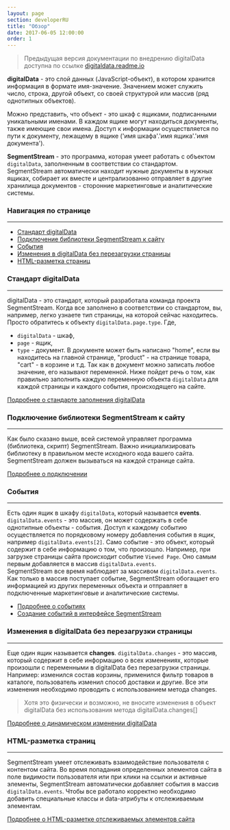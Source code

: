 ```yaml
---
layout: page
section: developerRU
title: "Обзор"
date: 2017-06-05 12:00:00
order: 1
---
```


>Предыдущая версия документации по внедрению digitalData доступна по ссылке [digitaldata.readme.io](https://digitaldata.readme.io/docs)

**digitalData** - это слой данных (JavaScript-объект), в котором хранится информация в формате имя-значение. Значением может служить число, строка, другой объект, со своей структурой или массив (ряд однотипных объектов).

 Можно представить, что объект - это шкаф с ящиками, подписанными уникальными именами. В каждом ящике могут находиться документы, также имеющие свои имена. Доступ к информации осуществляется по пути к документу, лежащему в ящике ('имя шкафа'.'имя ящика'.'имя документа').

**SegmentStream** - это программа, которая умеет работать с объектом `digitalData`, заполненным в соответствии со стандартом. SegmentStream автоматически находит нужные документы в нужных ящиках, собирает их вместе и централизованно отправляет в другие хранилища документов - сторонние маркетинговые и аналитические системы.

### Навигация по странице
------
<ul class="page-navigation">
  <li><a href="#0">Стандарт digitalData</a></li>
  <li><a href="#1">Подключение библиотеки SegmentStream к сайту</a></li>
  <li><a href="#2">События</a></li>
  <li><a href="#3">Изменения в digitalData без перезагрузки страницы</a></li>
  <li><a href="#4">HTML-разметка страниц</a></li>
</ul>

### <a name="0"></a>Стандарт digitalData
------
digitalData - это стандарт, который разработала команда проекта SegmentStream.
Когда все заполнено в соответствии со стандартом, вы, например, легко узнаете тип страницы, на которой сейчас находитесь. Просто обратитесь к объекту `digitalData.page.type`.
Где,
- `digitalData` - шкаф,
- `page` - ящик,
- `type` - документ.
В документе может быть написано "home", если вы находитесь на главной странице, "product" - на странице товара, "cart" - в корзине и т.д. Так как в документ можно записать любое значение, его называют переменной. Ниже пойдет речь о том, как правильно заполнить каждую переменную объекта `digitalData` для каждой страницы и каждого события, происходящего на сайте.

[Подробнее о стандарте заполнения digitalData](/for-developer/digitaldata)

### <a name="1"></a>Подключение библиотеки SegmentStream к сайту
------
Как было сказано выше, всей системой управляет программа (библиотека, скрипт) SegmentStream. Важно инициализировать библиотеку в правильном месте исходного кода вашего сайта. SegmentStream должен вызываться на каждой странице сайта.

[Подробнее о подключении](/for-developer/#snippet)

### <a name="2"></a>События
------
Есть один ящик в шкафу `digitalData`, который называется **events**. `digitalData.events` - это массив, он может содержать в себе однотипные объекты - события. Доступ к каждому событию осуществляется по порядковому номеру добавления события в ящик, например `digitalData.events[2]`. Само событие - это объект, который содержит в себе информацию о том, что произошло.
Например, при загрузке страницы сайта происходит событие `Viewed Page`. Оно самым первым добавляется в массив `digitalData.events`.<br />
SegmentStream все время наблюдает за массивом `digitalData.events`. Как только в массив поступает событие, SegmentStream обогащает его информацией из других переменных объекта и отправляет в подключенные маркетинговые и аналитические системы.
 - [Подробнее о событиях](/for-developer/#events)
 - [Создание событий в интерфейсе SegmentStream](/for-analyst/events)

### <a name="3"></a>Изменения в digitalData без перезагрузки страницы
------
Еще один ящик называется **changes**. `digitalData.changes` - это массив, который содержит в себе информацию о всех изменениях, которые произошли с переменными в digitalData без перезагрузки страницы.
Например: изменился состав корзины, применился фильтр товаров в каталоге, пользователь изменил способ доставки и другие.
Все эти изменения необходимо проводить с использованием метода changes.

> Хотя это физически и возможно, не вносите изменения в объект digitalData без использования метода digitalData.changes[]

[Подробнее о динамическом изменении digitalData](/for-developer/#changes)

### <a name="4"></a>HTML-разметка страниц
------
SegmentStream умеет отслеживать взаимодействие пользователя с контентом сайта. Во время попадания определенных элементов сайта в поле видимости пользователя или при клики на ссылки и активные элементы, SegmentStream автоматически добавляет события в массив `digitalData.events`.
Чтобы все работало корректно необходимо добавить специальные классы и data-атрибуты к отслеживаемым элементам.

[Подробнее о HTML-разметке отслеживаемых элементов сайта](/for-developer/#markup)
